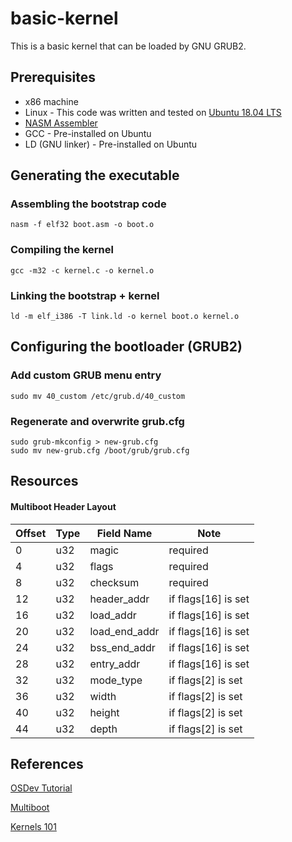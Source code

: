 # basic-kernel

This is a basic kernel that can be loaded by GNU GRUB2.

## Prerequisites
* x86 machine
* Linux - This code was written and tested on [Ubuntu 18.04 LTS](http://ubuntu.com)
* [NASM Assembler](http://nasm.us)
* GCC - Pre-installed on Ubuntu
* LD (GNU linker) - Pre-installed on Ubuntu

## Generating the executable

### Assembling the bootstrap code
```
nasm -f elf32 boot.asm -o boot.o
```

### Compiling the kernel
```
gcc -m32 -c kernel.c -o kernel.o
```

### Linking the bootstrap + kernel
```
ld -m elf_i386 -T link.ld -o kernel boot.o kernel.o
```

## Configuring the bootloader (GRUB2)

### Add custom GRUB menu entry
```
sudo mv 40_custom /etc/grub.d/40_custom
```

### Regenerate and overwrite grub.cfg
```
sudo grub-mkconfig > new-grub.cfg
sudo mv new-grub.cfg /boot/grub/grub.cfg
```

## Resources

#### Multiboot Header Layout

Offset | Type | Field Name | Note
-------|------|------------|-----
0 | u32| magic | required
4 | u32|	flags | required
8 | u32|	checksum |	required
12 | u32|	header_addr | if flags[16] is set
16 | u32|	load_addr | if flags[16] is set
20 | u32|	load_end_addr | if flags[16] is set
24 | u32|	bss_end_addr | if flags[16] is set
28 | u32|	entry_addr | if flags[16] is set
32 | u32|	mode_type | if flags[2] is set
36 | u32|	width | if flags[2] is set
40 | u32|	height | if flags[2] is set
44 | u32|	depth | if flags[2] is set

## References
[OSDev Tutorial](wiki.osdev.org/Bare_Bones)

[Multiboot](https://www.gnu.org/software/grub/manual/multiboot/)

[Kernels 101](arjunsreedhara.org)
